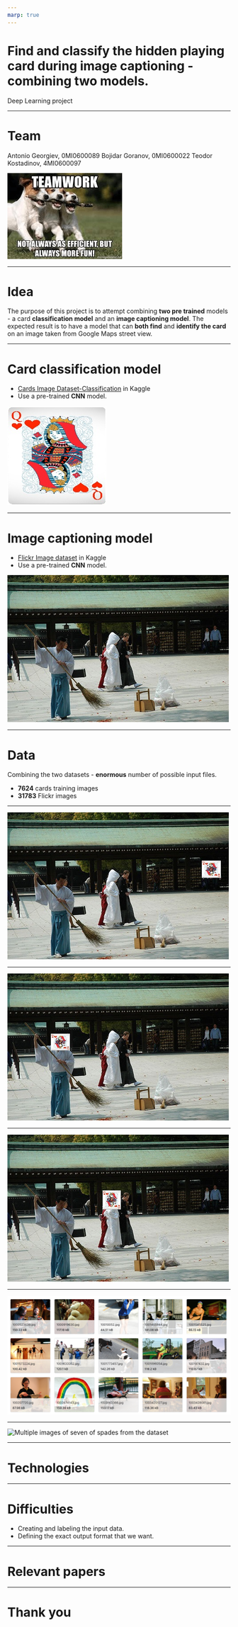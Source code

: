 ```yaml
---
marp: true
---
```


# Find and classify the hidden playing card during image captioning - combining two models.

Deep Learning project

---
# Team
Antonio Georgiev, 0MI0600089
Bojidar Goranov, 0MI0600022
Teodor Kostadinov, 4MI0600097
 
![bg h:400px right Teamwork meme](media/teamwork_meme.jpg)

---

# Idea

The purpose of this project is to attempt combining **two pre trained** models - a card **classification model** and an **image captioning model**. The expected result is to have a model that can **both find** and **identify the card** on an image taken from Google Maps street view.

---

# Card classification model
- [Cards Image Dataset-Classification](https://www.kaggle.com/datasets/gpiosenka/cards-image-datasetclassification/data) in Kaggle
- Use a pre-trained **CNN** model.

![bg h:400px right Card example](media/queen_of_hearts.jpg)

---
# Image captioning model
- [Flickr Image dataset](https://www.kaggle.com/datasets/hsankesara/flickr-image-dataset) in Kaggle
- Use a pre-trained **CNN** model.

![bg w:550px left Flickr image example](media/flickr_image.jpg)

---
# Data

Combining the two datasets - **enormous** number of possible input files.

- **7624** cards training images
- **31783** Flickr images

---

![bg h:70% w:70% Input image variant combining card with normal image](media/input_v1.jpg)

---

![bg h:70% w:70% Input image variant combining card with normal image](media/input_v2.jpg)

---

![bg h:70% w:70% Input image variant combining card with normal image](media/input_v3.jpg)

---

![Multiple flickr images from the dataset](media/flickr_multiple_images.png)

---

![Multiple images of seven of spades from the dataset](media/seven_of_diamonds_multiple.png)

---

# Technologies

---

# Difficulties

- Creating and labeling the input data.
- Defining the exact output format that we want.

---
# Relevant papers


---
# Thank you
